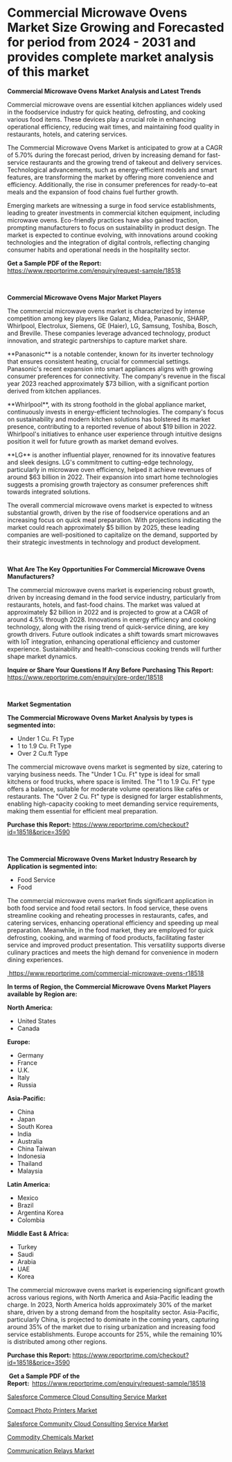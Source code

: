 <p><h1>Commercial Microwave Ovens Market Size Growing and Forecasted for period from 2024 - 2031 and provides complete market analysis of this market</h1></p><p><strong>Commercial Microwave Ovens Market Analysis and Latest Trends</strong></p>
<p><p>Commercial microwave ovens are essential kitchen appliances widely used in the foodservice industry for quick heating, defrosting, and cooking various food items. These devices play a crucial role in enhancing operational efficiency, reducing wait times, and maintaining food quality in restaurants, hotels, and catering services.</p><p>The Commercial Microwave Ovens Market is anticipated to grow at a CAGR of 5.70% during the forecast period, driven by increasing demand for fast-service restaurants and the growing trend of takeout and delivery services. Technological advancements, such as energy-efficient models and smart features, are transforming the market by offering more convenience and efficiency. Additionally, the rise in consumer preferences for ready-to-eat meals and the expansion of food chains fuel further growth.</p><p>Emerging markets are witnessing a surge in food service establishments, leading to greater investments in commercial kitchen equipment, including microwave ovens. Eco-friendly practices have also gained traction, prompting manufacturers to focus on sustainability in product design. The market is expected to continue evolving, with innovations around cooking technologies and the integration of digital controls, reflecting changing consumer habits and operational needs in the hospitality sector.</p></p>
<p><strong>Get a Sample PDF of the Report:&nbsp;</strong> <a href="https://www.reportprime.com/enquiry/request-sample/18518?utm_campaign=1102&utm_medium=2&utm_source=Github&utm_content=ia&utm_term=28112024&utm_id=commercial-microwave-ovens">https://www.reportprime.com/enquiry/request-sample/18518</a></p>
<p>&nbsp;</p>
<p><strong>Commercial Microwave Ovens Major Market Players</strong></p>
<p><p>The commercial microwave ovens market is characterized by intense competition among key players like Galanz, Midea, Panasonic, SHARP, Whirlpool, Electrolux, Siemens, GE (Haier), LG, Samsung, Toshiba, Bosch, and Breville. These companies leverage advanced technology, product innovation, and strategic partnerships to capture market share.</p><p>**Panasonic** is a notable contender, known for its inverter technology that ensures consistent heating, crucial for commercial settings. Panasonic's recent expansion into smart appliances aligns with growing consumer preferences for connectivity. The company's revenue in the fiscal year 2023 reached approximately $73 billion, with a significant portion derived from kitchen appliances.</p><p>**Whirlpool**, with its strong foothold in the global appliance market, continuously invests in energy-efficient technologies. The company's focus on sustainability and modern kitchen solutions has bolstered its market presence, contributing to a reported revenue of about $19 billion in 2022. Whirlpool's initiatives to enhance user experience through intuitive designs position it well for future growth as market demand evolves.</p><p>**LG** is another influential player, renowned for its innovative features and sleek designs. LG's commitment to cutting-edge technology, particularly in microwave oven efficiency, helped it achieve revenues of around $63 billion in 2022. Their expansion into smart home technologies suggests a promising growth trajectory as consumer preferences shift towards integrated solutions.</p><p>The overall commercial microwave ovens market is expected to witness substantial growth, driven by the rise of foodservice operations and an increasing focus on quick meal preparation. With projections indicating the market could reach approximately $5 billion by 2025, these leading companies are well-positioned to capitalize on the demand, supported by their strategic investments in technology and product development.</p></p>
<p>&nbsp;</p>
<p><strong>What Are The Key Opportunities For Commercial Microwave Ovens Manufacturers?</strong></p>
<p><p>The commercial microwave ovens market is experiencing robust growth, driven by increasing demand in the food service industry, particularly from restaurants, hotels, and fast-food chains. The market was valued at approximately $2 billion in 2022 and is projected to grow at a CAGR of around 4.5% through 2028. Innovations in energy efficiency and cooking technology, along with the rising trend of quick-service dining, are key growth drivers. Future outlook indicates a shift towards smart microwaves with IoT integration, enhancing operational efficiency and customer experience. Sustainability and health-conscious cooking trends will further shape market dynamics.</p></p>
<p><strong>Inquire or Share Your Questions If Any Before Purchasing This Report:</strong> <a href="https://www.reportprime.com/enquiry/pre-order/18518?utm_campaign=1102&utm_medium=2&utm_source=Github&utm_content=ia&utm_term=28112024&utm_id=commercial-microwave-ovens">https://www.reportprime.com/enquiry/pre-order/18518</a></p>
<p>&nbsp;</p>
<p><strong>Market Segmentation</strong></p>
<p><strong>The Commercial Microwave Ovens Market Analysis by types is segmented into:</strong></p>
<p><ul><li>Under 1 Cu. Ft Type</li><li>1 to 1.9 Cu. Ft Type</li><li>Over 2 Cu.ft Type</li></ul></p>
<p><p>The commercial microwave ovens market is segmented by size, catering to varying business needs. The "Under 1 Cu. Ft" type is ideal for small kitchens or food trucks, where space is limited. The "1 to 1.9 Cu. Ft" type offers a balance, suitable for moderate volume operations like cafés or restaurants. The "Over 2 Cu. Ft" type is designed for larger establishments, enabling high-capacity cooking to meet demanding service requirements, making them essential for efficient meal preparation.</p></p>
<p><strong>Purchase this Report:&nbsp;</strong><a href="https://www.reportprime.com/checkout?id=18518&price=3590&utm_campaign=1102&utm_medium=2&utm_source=Github&utm_content=ia&utm_term=28112024&utm_id=commercial-microwave-ovens">https://www.reportprime.com/checkout?id=18518&price=3590</a></p>
<p>&nbsp;</p>
<p><strong>The Commercial Microwave Ovens Market Industry Research by Application is segmented into:</strong></p>
<p><ul><li>Food Service</li><li>Food</li></ul></p>
<p><p>The commercial microwave ovens market finds significant application in both food service and food retail sectors. In food service, these ovens streamline cooking and reheating processes in restaurants, cafes, and catering services, enhancing operational efficiency and speeding up meal preparation. Meanwhile, in the food market, they are employed for quick defrosting, cooking, and warming of food products, facilitating faster service and improved product presentation. This versatility supports diverse culinary practices and meets the high demand for convenience in modern dining experiences.</p></p>
<p><a href="https://www.reportprime.com/commercial-microwave-ovens-r18518?utm_campaign=1102&utm_medium=2&utm_source=Github&utm_content=ia&utm_term=28112024&utm_id=commercial-microwave-ovens">&nbsp;https://www.reportprime.com/commercial-microwave-ovens-r18518</a></p>
<p><strong>In terms of Region, the Commercial Microwave Ovens Market Players available by Region are:</strong></p>
<p>
    <p> <strong> North America: </strong>
        <ul>
            <li>United States</li>
            <li>Canada</li>
        </ul>
        </p> 
    <p> <strong> Europe: </strong>
        <ul>
            <li>Germany</li>
            <li>France</li>
            <li>U.K.</li>
            <li>Italy</li>
            <li>Russia</li>
        </ul>
        </p> 
    <p> <strong> Asia-Pacific: </strong>
        <ul>
            <li>China</li>
            <li>Japan</li>
            <li>South Korea</li>
            <li>India</li>
            <li>Australia</li>
            <li>China Taiwan</li>
            <li>Indonesia</li>
            <li>Thailand</li>
            <li>Malaysia</li>
        </ul>
        </p> 
    <p> <strong> Latin America: </strong>
        <ul>
            <li>Mexico</li>
            <li>Brazil</li>
            <li>Argentina Korea</li>
            <li>Colombia</li>
        </ul>
        </p> 
    <p> <strong> Middle East & Africa: </strong>
        <ul>
            <li>Turkey</li>
            <li>Saudi</li>
            <li>Arabia</li>
            <li>UAE</li>
            <li>Korea</li>
        </ul>
    </p>
    </p>
<p><p>The commercial microwave ovens market is experiencing significant growth across various regions, with North America and Asia-Pacific leading the charge. In 2023, North America holds approximately 30% of the market share, driven by a strong demand from the hospitality sector. Asia-Pacific, particularly China, is projected to dominate in the coming years, capturing around 35% of the market due to rising urbanization and increasing food service establishments. Europe accounts for 25%, while the remaining 10% is distributed among other regions.</p></p>
<p><strong>Purchase this Report: </strong><a href="https://www.reportprime.com/checkout?id=18518&price=3590&utm_campaign=1102&utm_medium=2&utm_source=Github&utm_content=ia&utm_term=28112024&utm_id=commercial-microwave-ovens">https://www.reportprime.com/checkout?id=18518&price=3590</a></p>
<p>&nbsp;<strong>Get a Sample PDF of the Report:&nbsp;&nbsp;</strong><a href="https://www.reportprime.com/enquiry/request-sample/18518?utm_campaign=1102&utm_medium=2&utm_source=Github&utm_content=ia&utm_term=28112024&utm_id=commercial-microwave-ovens">https://www.reportprime.com/enquiry/request-sample/18518</a></p>
<p><strong></strong></p>
<p><p><a href="https://issuu.com/reportprime-2/docs/salesforce-commerce-cloud-consultin_801c7801d24aa5?utm_campaign=1102&utm_medium=2&utm_source=Github&utm_content=ia&utm_term=28112024&utm_id=commercial-microwave-ovens">Salesforce Commerce Cloud Consulting Service Market</a></p><p><a href="https://www.linkedin.com/pulse/compact-photo-printers-market2024-2031-industry-insights-1rgae?utm_campaign=1102&utm_medium=2&utm_source=Github&utm_content=ia&utm_term=28112024&utm_id=commercial-microwave-ovens">Compact Photo Printers Market</a></p><p><a href="https://issuu.com/reportprime-2/docs/salesforce-community-cloud-consulti_9d14b6c387e671?utm_campaign=1102&utm_medium=2&utm_source=Github&utm_content=ia&utm_term=28112024&utm_id=commercial-microwave-ovens">Salesforce Community Cloud Consulting Service Market</a></p><p><a href="https://www.linkedin.com/pulse/extensive-study-global-commodity-chemicals-market-share-em2ec?utm_campaign=1102&utm_medium=2&utm_source=Github&utm_content=ia&utm_term=28112024&utm_id=commercial-microwave-ovens">Commodity Chemicals Market</a></p><p><a href="https://www.linkedin.com/pulse/global-perspectives-communication-relays-market-trends-forecast-e4xbe?utm_campaign=1102&utm_medium=2&utm_source=Github&utm_content=ia&utm_term=28112024&utm_id=commercial-microwave-ovens">Communication Relays Market</a></p></p>